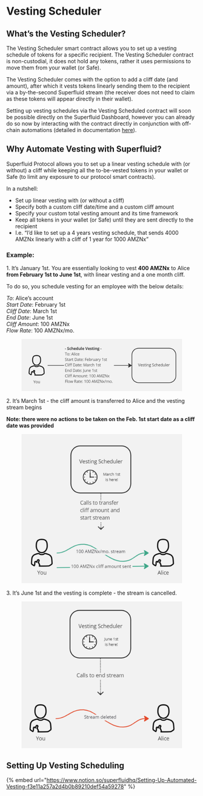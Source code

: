 # Vesting Scheduler

## What’s the Vesting Scheduler?

The Vesting Scheduler smart contract allows you to set up a vesting schedule of tokens for a specific recipient. The Vesting Scheduler contract is non-custodial, it does not hold any tokens, rather it uses permissions to move them from your wallet (or Safe).

The Vesting Scheduler comes with the option to add a cliff date (and amount), after which it vests tokens linearly sending them to the recipient via a by-the-second Superfluid stream (the receiver does not need to claim as these tokens will appear directly in their wallet).

Setting up vesting schedules via the Vesting Scheduled contract will soon be possible directly on the Superfluid Dashboard, however you can already do so now by interacting with the contract directly in conjunction with off-chain automations (detailed in documentation [here](https://www.notion.so/superfluidhq/Setting-Up-Automated-Vesting-f3e11a257a2d4b0b89210def54a59278)).

## Why Automate Vesting with Superfluid?

Superfluid Protocol allows you to set up a linear vesting schedule with (or without) a cliff while keeping all the to-be-vested tokens in your wallet or Safe (to limit any exposure to our protocol smart contracts).

In a nutshell:

* Set up linear vesting with (or without a cliff)
* Specify both a custom cliff date/time and a custom cliff amount
* Specify your custom total vesting amount and its time framework
* Keep all tokens in your wallet (or Safe) until they are sent directly to the recipient
* I.e. “I’d like to set up a 4 years vesting schedule, that sends 4000 AMZNx linearly with a cliff of 1 year for 1000 AMZNx”

### Example:

1\.   It’s January 1st. You are essentially looking to vest **400 AMZNx** to Alice **from February 1st to June 1st**, with linear vesting and a one month cliff.

To do so, you schedule vesting for an employee with the below details:

_To_: Alice’s account\
_Start Date_: February 1st\
_Cliff Date_: March 1st\
_End Date_: June 1st\
_Cliff Amount_: 100 AMZNx\
_Flow Rate_: 100 AMZNx/mo.

<figure><img src="../../../.gitbook/assets/image (4) (3).png" alt=""><figcaption></figcaption></figure>

2\.   It’s March 1st - the cliff amount is transferred to Alice and the vesting stream begins

**Note: there were no actions to be taken on the Feb. 1st start date as a cliff date was provided**

<figure><img src="../../../.gitbook/assets/image (2) (1).png" alt=""><figcaption></figcaption></figure>

3\.   It’s June 1st and the vesting is complete - the stream is cancelled.

<figure><img src="../../../.gitbook/assets/image (12) (2).png" alt=""><figcaption></figcaption></figure>

## Setting Up Vesting Scheduling

{% embed url="https://www.notion.so/superfluidhq/Setting-Up-Automated-Vesting-f3e11a257a2d4b0b89210def54a59278" %}
